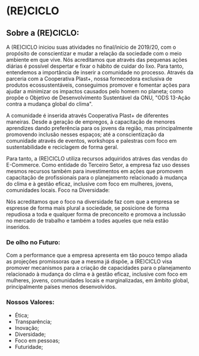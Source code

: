 <h1>(RE)CICLO</h1>
<h2>Sobre a (RE)CICLO:</h2>
<p>A (RE)CICLO iniciou suas atividades no final/início de 2019/20, com o propósito de conscientizar e mudar a relação da sociedade com o meio ambiente em que vive.
Nós acreditamos que através das pequenas ações diárias é possível despertar e fixar o hábito de cuidar do lixo. Para tanto, entendemos a importância
de inserir a comunidade no processo. Através da parceria com a Cooperativa Plast+, nossa fornecedora exclusiva de produtos ecossustentáveis, conseguimos
promover e fomentar ações para ajudar a minimizar os impactos causados pelo homem no planeta; como propõe o Objetivo de Desenvolvimento Sustentável da ONU,
"ODS 13-Ação contra a mudança global do clima".</p>
<p>A comunidade é inserida através Cooperativa Plast+ de diferentes maneiras. Desde a geração de empregos, à capacitação de menores aprendizes dando preferência
para os jovens da região, mas principalmente promovendo inclusão nesses espaços; até a conscientização da comunidade através de eventos, workshops e palestras
com foco em sustentabilidade e reciclagem de forma geral.</p>
<p>Para tanto, a (RE)CICLO utiliza recursos adquiridos atráves das vendas do E-Commerce. Como entidade do Terceiro Setor, a empresa faz uso desses mesmos recursos
também para investimentos em ações que promovem capacitação de profissionais para o planejamento relacionado à mudança do clima e à gestão eficaz,
inclusive com foco em mulheres, jovens, comunidades locais.
Foco na Diversidade:</p>
<p>Nós acreditamos que o foco na diversidade faz com que a empresa se espresse de forma mais plural a sociedade, se posicione de forma repudiosa a toda e qualquer
forma de preconceito e promova a inclussão no mercado de trabalho e também a todes aqueles que nela estão inseridos.</p>
<h3>De olho no Futuro:</h3>
<p>Com a performance que a empresa apresenta em tão pouco tempo aliada as projeções promissoras que a mesma já dispõe, a (RE)CICLO visa promover mecanismos para a
criação de capacidades para o planejamento relacionado à mudança do clima e à gestão eficaz, inclusive com foco em mulheres, jovens, comunidades locais e marginalizadas,
em âmbito global, principalmente países menos desenvolvidos.</p>
<h3>Nossos Valores:</h3>
<ul>
    <li>Ética;</li>
    <li>Transparência;</li>
    <li>Inovação;</li>
    <li>Diversidade;</li>
    <li>Foco em pessoas;</li>
    <li>Futuridade;</li>
</ul>






